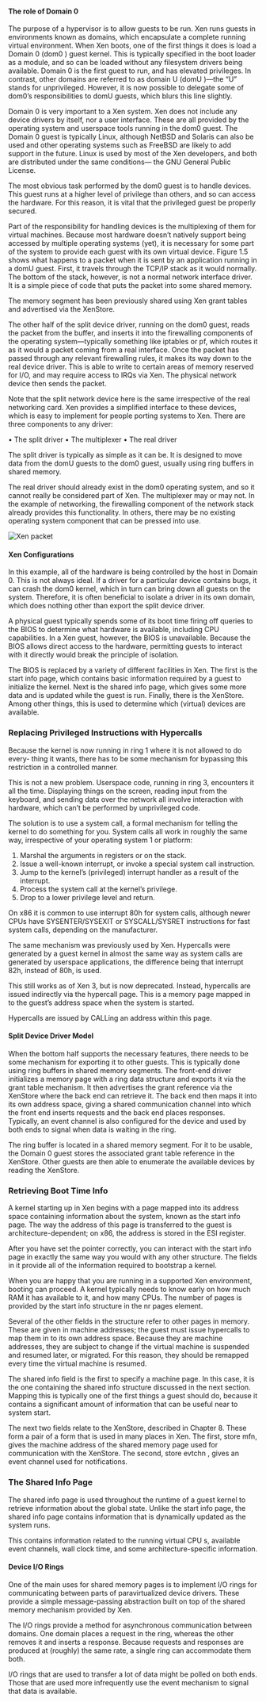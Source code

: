 #### The role of Domain 0

The purpose of a hypervisor is to allow guests to be run. Xen runs guests in
environments known as domains, which encapsulate a complete running virtual
environment. When Xen boots, one of the first things it does is load a Domain 0
(dom0 ) guest kernel. This is typically specified in the boot loader as a module,
and so can be loaded without any filesystem drivers being available. Domain 0 is
the first guest to run, and has elevated privileges. In contrast, other domains are referred to as domain U (domU )—the “U” stands for unprivileged. However, it
is now possible to delegate some of dom0’s responsibilities to domU guests, which
blurs this line slightly.

Domain 0 is very important to a Xen system. Xen does not include any device
drivers by itself, nor a user interface. These are all provided by the operating
system and userspace tools running in the dom0 guest. The Domain 0 guest is
typically Linux, although NetBSD and Solaris can also be used and other operating
systems such as FreeBSD are likely to add support in the future. Linux is used by
most of the Xen developers, and both are distributed under the same conditions—
the GNU General Public License.

The most obvious task performed by the dom0 guest is to handle devices.
This guest runs at a higher level of privilege than others, and so can access the
hardware. For this reason, it is vital that the privileged guest be properly secured.

Part of the responsibility for handling devices is the multiplexing of them for
virtual machines. Because most hardware doesn’t natively support being accessed
by multiple operating systems (yet), it is necessary for some part of the system
to provide each guest with its own virtual device.
Figure 1.5 shows what happens to a packet when it is sent by an application
running in a domU guest. First, it travels through the TCP/IP stack as it would
normally. The bottom of the stack, however, is not a normal network interface
driver. It is a simple piece of code that puts the packet into some shared memory.

The memory segment has been previously shared using Xen grant tables and
advertised via the XenStore.

The other half of the split device driver, running on the dom0 guest, reads
the packet from the buffer, and inserts it into the firewalling components of the
operating system—typically something like iptables or pf, which routes it as it
would a packet coming from a real interface. Once the packet has passed through
any relevant firewalling rules, it makes its way down to the real device driver.
This is able to write to certain areas of memory reserved for I/O, and may require access to IRQs via Xen. The physical network device then sends the packet.

Note that the split network device here is the same irrespective of the real
networking card. Xen provides a simplified interface to these devices, which is
easy to implement for people porting systems to Xen. There are three components
to any driver:

• The split driver
• The multiplexer
• The real driver

The split driver is typically as simple as it can be. It is designed to move data
from the domU guests to the dom0 guest, usually using ring buffers in shared
memory.

The real driver should already exist in the dom0 operating system, and so it
cannot really be considered part of Xen. The multiplexer may or may not. In the
example of networking, the firewalling component of the network stack already
provides this functionality. In others, there may be no existing operating system
component that can be pressed into use.

![Xen packet](1.png)

#### Xen Configurations

In this example, all of the hardware is being controlled by the host in Domain
0. This is not always ideal. If a driver for a particular device contains bugs,
it can crash the dom0 kernel, which in turn can bring down all guests on the
system. Therefore, it is often beneficial to isolate a driver in its own domain,
which does nothing other than export the split device driver.

A physical guest typically spends some of its boot time firing off queries to
the BIOS to determine what hardware is available, including CPU capabilities. In
a Xen guest, however, the BIOS is unavailable. Because the BIOS allows direct
access to the hardware, permitting guests to interact with it directly would break the principle of isolation.

The BIOS is replaced by a variety of different facilities in Xen. The first is the start info page, which contains basic information required by a guest to initialize the kernel. Next is the shared info page, which gives some more data and is updated while the guest is run. Finally, there is the XenStore. Among other things, this is used to determine which (virtual) devices are available.

### Replacing Privileged Instructions with Hypercalls

Because the kernel is now running in ring 1 where it is not allowed to do every-
thing it wants, there has to be some mechanism for bypassing this restriction in
a controlled manner.

This is not a new problem. Userspace code, running in ring 3, encounters it
all the time. Displaying things on the screen, reading input from the keyboard,
and sending data over the network all involve interaction with hardware, which
can’t be performed by unprivileged code.

The solution is to use a system call, a formal mechanism for telling the kernel to do something for you. System calls all work in roughly the same way, irrespective of your operating system 1 or platform:
1. Marshal the arguments in registers or on the stack.
2. Issue a well-known interrupt, or invoke a special system call instruction.
3. Jump to the kernel’s (privileged) interrupt handler as a result of the interrupt.
4. Process the system call at the kernel’s privilege.
5. Drop to a lower privilege level and return.

On x86 it is common to use interrupt 80h for system calls, although newer
CPUs have SYSENTER/SYSEXIT or SYSCALL/SYSRET instructions for fast
system calls, depending on the manufacturer.

The same mechanism was previously used by Xen. Hypercalls were generated
by a guest kernel in almost the same way as system calls are generated by userspace applications, the difference being that interrupt 82h, instead of 80h, is used.

This still works as of Xen 3, but is now deprecated. Instead, hypercalls are
issued indirectly via the hypercall page. This is a memory page mapped in to the
guest’s address space when the system is started.

Hypercalls are issued by CALLing an address within this page.

#### Split Device Driver Model

When the bottom half supports the necessary features, there needs to be some
mechanism for exporting it to other guests. This is typically done using ring
buffers in shared memory segments. The front-end driver initializes a memory
page with a ring data structure and exports it via the grant table mechanism.
It then advertises the grant reference via the XenStore where the back end can
retrieve it. The back end then maps it into its own address space, giving a shared communication channel into which the front end inserts requests and the back end places responses. Typically, an event channel is also configured for the device and used by both ends to signal when data is waiting in the ring.

The ring buffer is located in a shared memory segment. For it to be usable, the
Domain 0 guest stores the associated grant table reference in the XenStore. Other guests are then able to enumerate the available devices by reading the XenStore.

### Retrieving Boot Time Info

A kernel starting up in Xen begins with a page mapped into its address space
containing information about the system, known as the start info page. The way
the address of this page is transferred to the guest is architecture-dependent; on x86, the address is stored in the ESI register.

After you have set the pointer correctly, you can interact with the start info
page in exactly the same way you would with any other structure. The fields in
it provide all of the information required to bootstrap a kernel.

When you are happy that you are running in a supported Xen environment,
booting can proceed. A kernel typically needs to know early on how much RAM it has available to it, and how many CPUs. The number of pages is provided by
the start info structure in the nr pages element.

Several of the other fields in the structure refer to other pages in memory.
These are given in machine addresses; the guest must issue hypercalls to map them in to its own address space. Because they are machine addresses, they are subject to change if the virtual machine is suspended and resumed later, or migrated. For this reason, they should be remapped every time the virtual machine is resumed.

The shared info field is the first to specify a machine page. In this case, it is the one containing the shared info structure discussed in the next section. Mapping this is typically one of the first things a guest should do, because it contains a significant amount of information that can be useful near to system start.

The next two fields relate to the XenStore, described in Chapter 8. These form
a pair of a form that is used in many places in Xen. The first, store mfn, gives
the machine address of the shared memory page used for communication with the
XenStore. The second, store evtchn , gives an event channel used for notifications.

### The Shared Info Page
The shared info page is used throughout the runtime of a guest kernel to retrieve information about the global state. Unlike the start info page, the shared info page contains information that is dynamically updated as the system runs.

This contains information related to the running virtual CPU s, available event channels, wall clock time, and some architecture-specific information.


#### Device I/O Rings
One of the main uses for shared memory pages is to implement I/O rings for
communicating between parts of paravirtualized device drivers. These provide a
simple message-passing abstraction built on top of the shared memory mechanism
provided by Xen.

The I/O rings provide a method for asynchronous communication between
domains. One domain places a request in the ring, whereas the other removes it
and inserts a response. Because requests and responses are produced at (roughly)
the same rate, a single ring can accommodate them both.

I/O rings that are used to transfer a lot of data might be polled on both ends.
Those that are used more infrequently use the event mechanism to signal that
data is available.

